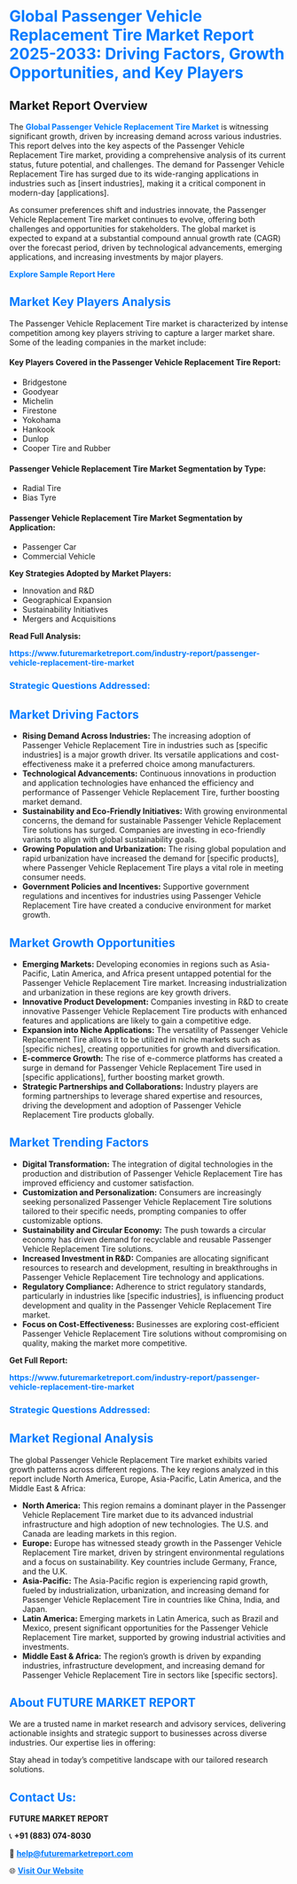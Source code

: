 <h1 style="color: #007BFF;">Global Passenger Vehicle Replacement Tire Market Report 2025-2033: Driving Factors, Growth Opportunities, and Key Players</h1>

<section id="overview">
<h2>Market Report Overview</h2>
<p>The <a href="https://www.futuremarketreport.com/industry-report/passenger-vehicle-replacement-tire-market" style="color: #007BFF; text-decoration: none;"><strong>Global Passenger Vehicle Replacement Tire Market</strong></a> is witnessing significant growth, driven by increasing demand across various industries. This report delves into the key aspects of the Passenger Vehicle Replacement Tire market, providing a comprehensive analysis of its current status, future potential, and challenges. The demand for Passenger Vehicle Replacement Tire has surged due to its wide-ranging applications in industries such as [insert industries], making it a critical component in modern-day [applications].</p>
<p>As consumer preferences shift and industries innovate, the Passenger Vehicle Replacement Tire market continues to evolve, offering both challenges and opportunities for stakeholders. The global market is expected to expand at a substantial compound annual growth rate (CAGR) over the forecast period, driven by technological advancements, emerging applications, and increasing investments by major players.</p>
</section>

<section id="overview">
<p><a href="https://www.futuremarketreport.com/request-sample/reportId=50884" style="color: #007BFF; text-decoration: none;"><strong>Explore Sample Report Here</strong></a></p>
</section>

<section id="key-players">
<h2 style="color: #007BFF;">Market Key Players Analysis</h2>
<p>The Passenger Vehicle Replacement Tire market is characterized by intense competition among key players striving to capture a larger market share. Some of the leading companies in the market include:</p>
<h4>Key Players Covered in the Passenger Vehicle Replacement Tire Report:</h4>
<ul><li>Bridgestone</li><li>Goodyear</li><li>Michelin</li><li>Firestone</li><li>Yokohama</li><li>Hankook</li><li>Dunlop</li><li>Cooper Tire and Rubber</li></ul>
<h4>Passenger Vehicle Replacement Tire Market Segmentation by Type:</h4>
<ul><li>Radial Tire</li><li>Bias Tyre</li></ul>

<h4>Passenger Vehicle Replacement Tire Market Segmentation by Application:</h4>
<ul><li>Passenger Car</li><li>Commercial Vehicle</li></ul>
<p><strong>Key Strategies Adopted by Market Players:</strong></p>
<ul>
<li>Innovation and R&D</li>
<li>Geographical Expansion</li>
<li>Sustainability Initiatives</li>
<li>Mergers and Acquisitions</li>
</ul>
</section>

<section>
<p><strong>Read Full Analysis: </strong></p><a href="https://www.futuremarketreport.com/industry-report/passenger-vehicle-replacement-tire-market" style="color: #007BFF; text-decoration: none;"><strong>https://www.futuremarketreport.com/industry-report/passenger-vehicle-replacement-tire-market</strong></a>
<h3 style="color: #007BFF;">Strategic Questions Addressed:</h3>
</section>

<section id="driving-factors">
<h2 style="color: #007BFF;">Market Driving Factors</h2>
<ul>
<li><strong>Rising Demand Across Industries:</strong> The increasing adoption of Passenger Vehicle Replacement Tire in industries such as [specific industries] is a major growth driver. Its versatile applications and cost-effectiveness make it a preferred choice among manufacturers.</li>
<li><strong>Technological Advancements:</strong> Continuous innovations in production and application technologies have enhanced the efficiency and performance of Passenger Vehicle Replacement Tire, further boosting market demand.</li>
<li><strong>Sustainability and Eco-Friendly Initiatives:</strong> With growing environmental concerns, the demand for sustainable Passenger Vehicle Replacement Tire solutions has surged. Companies are investing in eco-friendly variants to align with global sustainability goals.</li>
<li><strong>Growing Population and Urbanization:</strong> The rising global population and rapid urbanization have increased the demand for [specific products], where Passenger Vehicle Replacement Tire plays a vital role in meeting consumer needs.</li>
<li><strong>Government Policies and Incentives:</strong> Supportive government regulations and incentives for industries using Passenger Vehicle Replacement Tire have created a conducive environment for market growth.</li>
</ul>
</section>

<section id="growth-opportunities">
<h2 style="color: #007BFF;">Market Growth Opportunities</h2>
<ul>
<li><strong>Emerging Markets:</strong> Developing economies in regions such as Asia-Pacific, Latin America, and Africa present untapped potential for the Passenger Vehicle Replacement Tire market. Increasing industrialization and urbanization in these regions are key growth drivers.</li>
<li><strong>Innovative Product Development:</strong> Companies investing in R&D to create innovative Passenger Vehicle Replacement Tire products with enhanced features and applications are likely to gain a competitive edge.</li>
<li><strong>Expansion into Niche Applications:</strong> The versatility of Passenger Vehicle Replacement Tire allows it to be utilized in niche markets such as [specific niches], creating opportunities for growth and diversification.</li>
<li><strong>E-commerce Growth:</strong> The rise of e-commerce platforms has created a surge in demand for Passenger Vehicle Replacement Tire used in [specific applications], further boosting market growth.</li>
<li><strong>Strategic Partnerships and Collaborations:</strong> Industry players are forming partnerships to leverage shared expertise and resources, driving the development and adoption of Passenger Vehicle Replacement Tire products globally.</li>
</ul>
</section>

<section id="trending-factors">
<h2 style="color: #007BFF;">Market Trending Factors</h2>
<ul>
<li><strong>Digital Transformation:</strong> The integration of digital technologies in the production and distribution of Passenger Vehicle Replacement Tire has improved efficiency and customer satisfaction.</li>
<li><strong>Customization and Personalization:</strong> Consumers are increasingly seeking personalized Passenger Vehicle Replacement Tire solutions tailored to their specific needs, prompting companies to offer customizable options.</li>
<li><strong>Sustainability and Circular Economy:</strong> The push towards a circular economy has driven demand for recyclable and reusable Passenger Vehicle Replacement Tire solutions.</li>
<li><strong>Increased Investment in R&D:</strong> Companies are allocating significant resources to research and development, resulting in breakthroughs in Passenger Vehicle Replacement Tire technology and applications.</li>
<li><strong>Regulatory Compliance:</strong> Adherence to strict regulatory standards, particularly in industries like [specific industries], is influencing product development and quality in the Passenger Vehicle Replacement Tire market.</li>
<li><strong>Focus on Cost-Effectiveness:</strong> Businesses are exploring cost-efficient Passenger Vehicle Replacement Tire solutions without compromising on quality, making the market more competitive.</li>
</ul>
</section>

<section>
<p><strong>Get Full Report: </strong></p><a href="https://www.futuremarketreport.com/industry-report/passenger-vehicle-replacement-tire-market" style="color: #007BFF; text-decoration: none;"><strong>https://www.futuremarketreport.com/industry-report/passenger-vehicle-replacement-tire-market</strong></a>
<h3 style="color: #007BFF;">Strategic Questions Addressed:</h3>
</section>


<section id="regional-analysis">
<h2 style="color: #007BFF;">Market Regional Analysis</h2>
<p>The global Passenger Vehicle Replacement Tire market exhibits varied growth patterns across different regions. The key regions analyzed in this report include North America, Europe, Asia-Pacific, Latin America, and the Middle East & Africa:</p>
<ul>
<li><strong>North America:</strong> This region remains a dominant player in the Passenger Vehicle Replacement Tire market due to its advanced industrial infrastructure and high adoption of new technologies. The U.S. and Canada are leading markets in this region.</li>
<li><strong>Europe:</strong> Europe has witnessed steady growth in the Passenger Vehicle Replacement Tire market, driven by stringent environmental regulations and a focus on sustainability. Key countries include Germany, France, and the U.K.</li>
<li><strong>Asia-Pacific:</strong> The Asia-Pacific region is experiencing rapid growth, fueled by industrialization, urbanization, and increasing demand for Passenger Vehicle Replacement Tire in countries like China, India, and Japan.</li>
<li><strong>Latin America:</strong> Emerging markets in Latin America, such as Brazil and Mexico, present significant opportunities for the Passenger Vehicle Replacement Tire market, supported by growing industrial activities and investments.</li>
<li><strong>Middle East & Africa:</strong> The region’s growth is driven by expanding industries, infrastructure development, and increasing demand for Passenger Vehicle Replacement Tire in sectors like [specific sectors].</li>
</ul>
</section>

<footer>
<h2 style="color: #007BFF;">About FUTURE MARKET REPORT</h2>
<p>We are a trusted name in market research and advisory services, delivering actionable insights and strategic support to businesses across diverse industries. Our expertise lies in offering:</p>

<p>Stay ahead in today’s competitive landscape with our tailored research solutions.</p>

<h2 style="color: #007BFF;">Contact Us:</h2>
<p><strong>FUTURE MARKET REPORT</strong></p>
<p>📞 <strong>+91 (883) 074-8030</strong></p>
<p>📧 <strong><a href="mailto:help@futuremarketreport.com" style="color: #007BFF;">help@futuremarketreport.com</a></strong></p>
<p>🌐 <strong><a href="https://www.futuremarketreport.com/" style="color: #007BFF;">Visit Our Website</a></strong></p>
</footer>